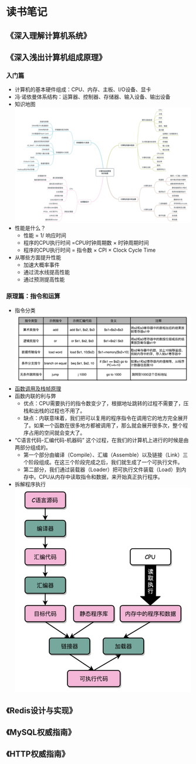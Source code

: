 # 读书笔记

## 《深入理解计算机系统》

### 



## 《深入浅出计算机组成原理》

### 入门篇

- 计算机的基本硬件组成：CPU、内存、主板、I/O设备、显卡
- 冯·诺依曼体系结构：运算器、控制器、存储器、输入设备、输出设备
- 知识地图 ![image](../images/zhishiditu.png)
- 性能是什么？
  - 性能 = 1/ 响应时间
  - 程序的CPU执行时间 =CPU时钟周期数 × 时钟周期时间
  - 程序的CPU执行时间 = 指令数 × CPI × Clock Cycle Time
- 从哪些方面提升性能
  - 加速大概率事件
  - 通过流水线提高性能
  - 通过预测提高性能
  
### 原理篇：指令和运算

- 指令分类 ![image](../images/zhilingfenlei.png)
- [函数调用及栈帧原理](https://zhuanlan.zhihu.com/p/27339191)
- 函数内联的利与弊
  - 优点：CPU需要执行的指令数变少了，根据地址跳转的过程不需要了，压栈和出栈的过程也不用了。
  - 缺点：内联意味着，我们把可以复用的程序指令在调用它的地方完全展开了。如果一个函数在很多地方都被调用了，那么就会展开很多次，整个程序占用的空间就会变大了。
- “C语言代码-汇编代码-机器码” 这个过程，在我们的计算机上进行的时候是由两部分组成的。
  - 第一个部分由编译（Compile）、汇编（Assemble）以及链接（Link）三个阶段组成。在这三个阶段完成之后，我们就生成了一个可执行文件。
  - 第二部分，我们通过装载器（Loader）把可执行文件装载（Load）到内存中。CPU从内存中读取指令和数据，来开始真正执行程序。
- 拆解程序执行 ![image](../images/chengxuchaijie.png)











## 《Redis设计与实现》

## 《MySQL权威指南》

## 《HTTP权威指南》
